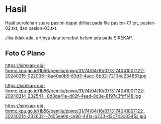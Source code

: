 # Hasil

Hasil perolehan suara paslon dapat dilihat pada file paslon-01.txt, paslon-02.txt, dan paslon-03.txt.

Jika tidak ada, artinya data tersebut belum ada pada SIREKAP.

## Foto C Plano

https://sirekap-obj-formc.kpu.go.id/1b56/pemilu/ppwp/31/74/04/10/07/3174041007122-20240215-022006--8a40a0b5-83d3-4aec-8b32-72104c234851.jpg

https://sirekap-obj-formc.kpu.go.id/1b56/pemilu/ppwp/31/74/04/10/07/3174041007122-20240214-232541--8d8de41e-d02f-4eed-8d3e-8197c3fdf148.jpg

https://sirekap-obj-formc.kpu.go.id/1b56/pemilu/ppwp/31/74/04/10/07/3174041007122-20240214-232632--7d05ea0d-ce96-441a-b233-d3c743c8345a.jpg
